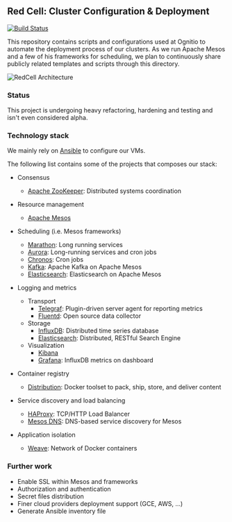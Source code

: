 ## Red Cell: Cluster Configuration & Deployment
[![Build Status](https://travis-ci.org/OGNITIO/redcell.svg)](https://travis-ci.org/OGNITIO/redcell)

This repository contains scripts and configurations used at Ognitio to
automate the deployment process of our clusters. As we run Apache Mesos
and a few of his frameworks for scheduling, we plan to continuously
share publicly related templates and scripts through this directory.

![RedCell Architecture](http://i.imgur.com/rVyyk43.jpg)

### Status

This project is undergoing heavy refactoring, hardening and testing
and isn't even considered alpha.

### Technology stack

We mainly rely on [Ansible](https://github.com/ansible/ansible) to
configure our VMs. 

The following list contains some of the projects that composes our
stack: 

- Consensus
    - [Apache ZooKeeper](https://zookeeper.apache.org/): Distributed systems coordination

- Resource management
    - [Apache Mesos](http://mesos.apache.org/)

- Scheduling (i.e. Mesos frameworks)
    - [Marathon](https://mesosphere.github.io/marathon/): Long running services
    - [Aurora](http://aurora.apache.org/): Long-running services and cron jobs
    - [Chronos](http://mesos.github.io/chronos/): Cron jobs
    - [Kafka](https://github.com/mesos/kafka): Apache Kafka on Apache Mesos
    - [Elasticsearch](https://github.com/mesos/elasticsearch): Elasticsearch on Apache Mesos

- Logging and metrics
    - Transport
        - [Telegraf](https://github.com/influxdb/telegraf): Plugin-driven server agent for reporting metrics
        - [Fluentd](http://www.fluentd.org/): Open source data collector
    - Storage
        - [InfluxDB](https://influxdb.com/): Distributed time series database
        - [Elasticsearch](https://www.elastic.co/): Distributed, RESTful Search Engine
    - Visualization
        - [Kibana](https://www.elastic.co/products/kibana)
        - [Grafana](http://grafana.org/): InfluxDB metrics on dashboard

- Container registry
    - [Distribution](https://github.com/docker/distribution): Docker toolset to pack, ship, store, and deliver content

- Service discovery and load balancing
    - [HAProxy](http://www.haproxy.org/): TCP/HTTP Load Balancer
    - [Mesos DNS](http://mesosphere.github.io/mesos-dns/): DNS-based service discovery for Mesos

- Application isolation
    - [Weave](http://weave.works/): Network of Docker containers

### Further work

- Enable SSL within Mesos and frameworks
- Authorization and authentication
- Secret files distribution
- Finer cloud providers deployment support (GCE, AWS, ...)
- Generate Ansible inventory file
